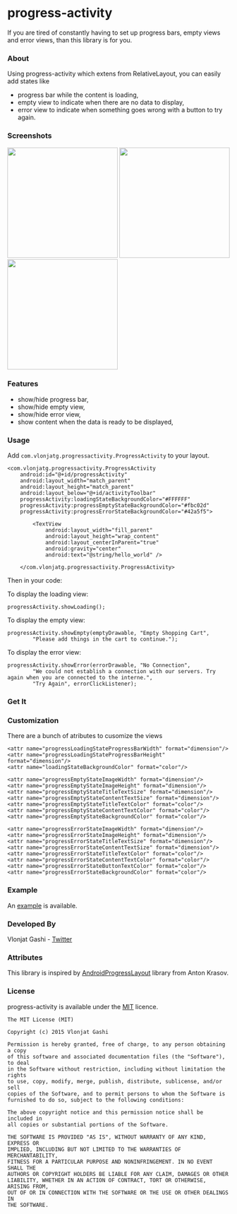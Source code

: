# progress-activity

If you are tired of constantly having to set up progress bars, empty views and error views, than this library is for you.

### About

Using progress-activity which extens from RelativeLayout, you can easily add states like

- progress bar while the content is loading,
- empty view to indicate when there are no data to display,
- error view to indicate when something goes wrong with a button to try again.

### Screenshots

<img src="http://i.imgur.com/oEsvKDc.png" width="250">
<img src="http://i.imgur.com/VLqt4tS.png" width="250">
<img src="http://i.imgur.com/zJY7WIS.png" width="250">

### Features

- show/hide progress bar,
- show/hide empty view,
- show/hide error view,
- show content when the data is ready to be displayed,

### Usage

Add ```com.vlonjatg.progressactivity.ProgressActivity``` to your layout.

```
<com.vlonjatg.progressactivity.ProgressActivity
	android:id="@+id/progressActivity"
    android:layout_width="match_parent"
	android:layout_height="match_parent"
    android:layout_below="@+id/activityToolbar"
    progressActivity:loadingStateBackgroundColor="#FFFFFF"
    progressActivity:progressEmptyStateBackgroundColor="#fbc02d"
    progressActivity:progressErrorStateBackgroundColor="#42a5f5">

        <TextView
            android:layout_width="fill_parent"
            android:layout_height="wrap_content"
            android:layout_centerInParent="true"
            android:gravity="center"
            android:text="@string/hello_world" />

    </com.vlonjatg.progressactivity.ProgressActivity>
```

Then in your code:

To display the loading view:

```
progressActivity.showLoading();
```

To display the empty view:

```
progressActivity.showEmpty(emptyDrawable, "Empty Shopping Cart", 
		"Please add things in the cart to continue.");
``` 

To display the error view:

```
progressActivity.showError(errorDrawable, "No Connection",
		"We could not establish a connection with our servers. Try again when you are connected to the interne.",
        "Try Again", errorClickListener);
``` 

### Get It

### Customization

There are a bunch of atributes to cusomize the views

```
<attr name="progressLoadingStateProgressBarWidth" format="dimension"/>
<attr name="progressLoadingStateProgressBarHeight" format="dimension"/>
<attr name="loadingStateBackgroundColor" format="color"/>

<attr name="progressEmptyStateImageWidth" format="dimension"/>
<attr name="progressEmptyStateImageHeight" format="dimension"/>
<attr name="progressEmptyStateTitleTextSize" format="dimension"/>
<attr name="progressEmptyStateContentTextSize" format="dimension"/>
<attr name="progressEmptyStateTitleTextColor" format="color"/>
<attr name="progressEmptyStateContentTextColor" format="color"/>
<attr name="progressEmptyStateBackgroundColor" format="color"/>

<attr name="progressErrorStateImageWidth" format="dimension"/>
<attr name="progressErrorStateImageHeight" format="dimension"/>
<attr name="progressErrorStateTitleTextSize" format="dimension"/>
<attr name="progressErrorStateContentTextSize" format="dimension"/>
<attr name="progressErrorStateTitleTextColor" format="color"/>
<attr name="progressErrorStateContentTextColor" format="color"/>
<attr name="progressErrorStateButtonTextColor" format="color"/>
<attr name="progressErrorStateBackgroundColor" format="color"/>
```

### Example

An [example](https://github.com/vlonjatg/progress-activity/tree/master/sample) is available.

### Developed By

Vlonjat Gashi - [Twitter](https://twitter.com/vlonjatg)

### Attributes

This library is inspired by [AndroidProgressLayout](https://github.com/antonkrasov/AndroidProgressLayout) library from Anton Krasov.

### License

progress-activity is available under the [MIT](http://opensource.org/licenses/MIT) licence.

```
The MIT License (MIT)

Copyright (c) 2015 Vlonjat Gashi

Permission is hereby granted, free of charge, to any person obtaining a copy
of this software and associated documentation files (the "Software"), to deal
in the Software without restriction, including without limitation the rights
to use, copy, modify, merge, publish, distribute, sublicense, and/or sell
copies of the Software, and to permit persons to whom the Software is
furnished to do so, subject to the following conditions:

The above copyright notice and this permission notice shall be included in
all copies or substantial portions of the Software.

THE SOFTWARE IS PROVIDED "AS IS", WITHOUT WARRANTY OF ANY KIND, EXPRESS OR
IMPLIED, INCLUDING BUT NOT LIMITED TO THE WARRANTIES OF MERCHANTABILITY,
FITNESS FOR A PARTICULAR PURPOSE AND NONINFRINGEMENT. IN NO EVENT SHALL THE
AUTHORS OR COPYRIGHT HOLDERS BE LIABLE FOR ANY CLAIM, DAMAGES OR OTHER
LIABILITY, WHETHER IN AN ACTION OF CONTRACT, TORT OR OTHERWISE, ARISING FROM,
OUT OF OR IN CONNECTION WITH THE SOFTWARE OR THE USE OR OTHER DEALINGS IN
THE SOFTWARE.
```
